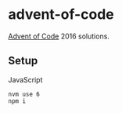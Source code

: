 # advent-of-code

[Advent of Code](http://adventofcode.com/2016/) 2016 solutions.

## Setup

JavaScript

```
nvm use 6
npm i
```

